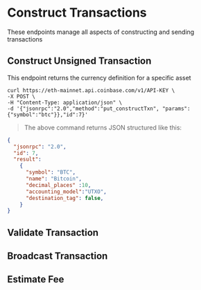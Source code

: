 
# Construct Transactions

These endpoints manage all aspects of constructing and sending transactions 


## Construct Unsigned Transaction

This endpoint returns the currency definition for a specific asset


```shell
curl https://eth-mainnet.api.coinbase.com/v1/API-KEY \
-X POST \
-H "Content-Type: application/json" \
-d '{"jsonrpc":"2.0","method":"put_constructTxn", "params":{"symbol":"btc"}},"id":7}'
```

> The above command returns JSON structured like this:

```json
{
  "jsonrpc": "2.0",
  "id": 7,
  "result": 
    {
      "symbol": "BTC",
      "name": "Bitcoin",
      "decimal_places" :10,
      "accounting_model":"UTXO",
      "destination_tag": false,
    }
}
```

## Validate Transaction


## Broadcast Transaction


## Estimate Fee